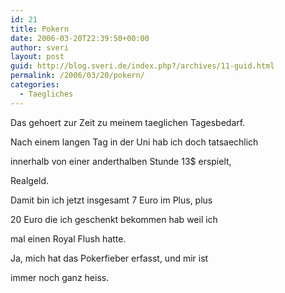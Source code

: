 ```yaml
---
id: 21
title: Pokern
date: 2006-03-20T22:39:50+00:00
author: sveri
layout: post
guid: http://blog.sveri.de/index.php?/archives/11-guid.html
permalink: /2006/03/20/pokern/
categories:
  - Taegliches
---
```

Das gehoert zur Zeit zu meinem taeglichen Tagesbedarf.
  
Nach einem langen Tag in der Uni hab ich doch tatsaechlich
  
innerhalb von einer anderthalben Stunde 13$ erspielt,
  
Realgeld.
  
Damit bin ich jetzt insgesamt 7 Euro im Plus, plus
  
20 Euro die ich geschenkt bekommen hab weil ich
  
mal einen Royal Flush hatte.
  
Ja, mich hat das Pokerfieber erfasst, und mir ist
  
immer noch ganz heiss.